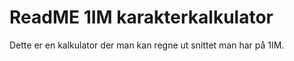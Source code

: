 # ReadME 1IM karakterkalkulator 
Dette er en kalkulator der man kan regne ut snittet man har på 1IM.

